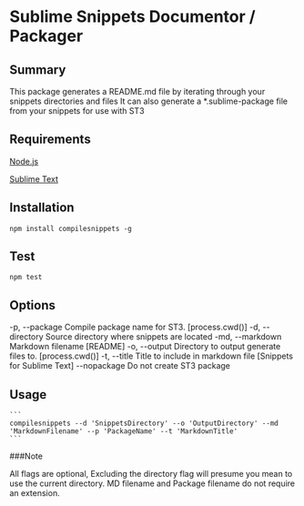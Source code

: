 # Sublime Snippets Documentor / Packager

## Summary
This package generates a README.md file by iterating through your snippets directories and files
It can also generate a *.sublime-package file from your snippets for use with ST3

## Requirements
[Node.js](http://nodejs.org)

[Sublime Text](http://www.sublimetext.com/)

## Installation

    npm install compilesnippets -g

## Test

    npm test

## Options

   -p, --package     Compile package name for ST3.  [process.cwd()]
   -d, --directory   Source directory where snippets are located
   -md, --markdown   Markdown filename  [README]
   -o, --output      Directory to output generate files to. [process.cwd()]
   -t, --title       Title to include in markdown file  [Snippets for Sublime Text]
   --nopackage       Do not create ST3 package

## Usage

    ```
    compilesnippets --d 'SnippetsDirectory' --o 'OutputDirectory' --md 'MarkdownFilename' --p 'PackageName' --t 'MarkdownTitle'
    ```

###Note

All flags are optional,
Excluding the directory flag will presume you mean to use the current directory.
MD filename and Package filename do not require an extension.
